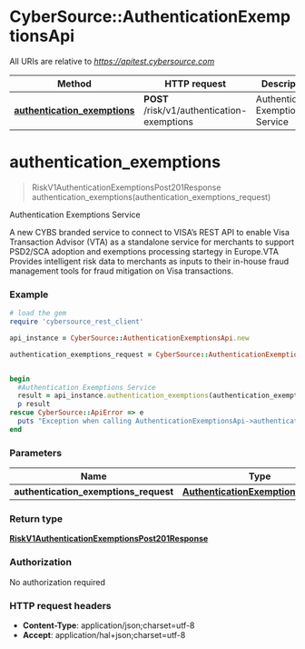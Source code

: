 # CyberSource::AuthenticationExemptionsApi

All URIs are relative to *https://apitest.cybersource.com*

Method | HTTP request | Description
------------- | ------------- | -------------
[**authentication_exemptions**](AuthenticationExemptionsApi.md#authentication_exemptions) | **POST** /risk/v1/authentication-exemptions | Authentication Exemptions Service


# **authentication_exemptions**
> RiskV1AuthenticationExemptionsPost201Response authentication_exemptions(authentication_exemptions_request)

Authentication Exemptions Service

A new CYBS branded service to connect to VISA’s REST API to enable Visa Transaction Advisor (VTA) as a standalone service for merchants to support PSD2/SCA adoption and exemptions processing startegy in Europe.VTA Provides intelligent risk data to merchants as inputs to their in-house fraud management tools for fraud mitigation on Visa transactions. 

### Example
```ruby
# load the gem
require 'cybersource_rest_client'

api_instance = CyberSource::AuthenticationExemptionsApi.new

authentication_exemptions_request = CyberSource::AuthenticationExemptionsRequest.new # AuthenticationExemptionsRequest | 


begin
  #Authentication Exemptions Service
  result = api_instance.authentication_exemptions(authentication_exemptions_request)
  p result
rescue CyberSource::ApiError => e
  puts "Exception when calling AuthenticationExemptionsApi->authentication_exemptions: #{e}"
end
```

### Parameters

Name | Type | Description  | Notes
------------- | ------------- | ------------- | -------------
 **authentication_exemptions_request** | [**AuthenticationExemptionsRequest**](AuthenticationExemptionsRequest.md)|  | 

### Return type

[**RiskV1AuthenticationExemptionsPost201Response**](RiskV1AuthenticationExemptionsPost201Response.md)

### Authorization

No authorization required

### HTTP request headers

 - **Content-Type**: application/json;charset=utf-8
 - **Accept**: application/hal+json;charset=utf-8



